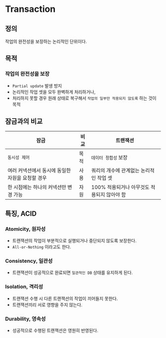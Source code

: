 # Transaction

## 정의
작업의 완전성을 보장하는 논리적인 단위이다.

## 목적
### 작업의 완전성을 보장
- `Partial update` 발생 방지
- 논리적인 작업 셋을 모두 완벽하게 처리하거나,
- 처리하지 못할 경우 원래 상태로 복구해서 `작업의 일부만 적용되지 않도록` 하는 것이 목적

## 잠금과의 비교
|잠금 |비교 |트랜잭션 |
|---|---|--- | 
|`동시성 제어` |목적 |`데이터 정합성` 보장 |
|여러 커넥션에서 동시에 동일한 자원을 요청할 경우|사용 |쿼리의 개수에 관계없는 논리적인 작업 셋|
|한 시점에는 하나의 커넥션만 변경 가능|자원|100% 적용되거나 아무것도 적용되지 않아야 함|

## 특징, ACID
### Atomicity, 원자성
- 트랜잭션의 작업이 부분적으로 실행되거나 중단되지 않도록 보장한다.
- `All-or-Nothing` 이라고도 한다.

### Consistency, 일관성
- 트랜잭션이 성공적으로 완료되면 `일관적인 DB` 상태를 유지하게 된다.

### Isolation, 격리성
- 트랜잭션 수행 시 다른 트랜잭션의 작업이 끼어들지 못한다.
- 트랜잭션끼리 서로 영향을 주지 않는다.

### Durability, 영속성
- 성공적으로 수행된 트랜잭션은 영원히 반영된다.